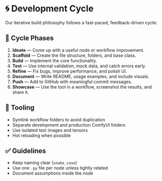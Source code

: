# 🌀 Development Cycle

Our iterative build philosophy follows a fast-paced, feedback-driven cycle:

## 🔁 Cycle Phases
1. **Ideate** — Come up with a useful node or workflow improvement.
2. **Scaffold** — Create the file structure, folders, and base class.
3. **Build** — Implement the core functionality.
4. **Test** — Use internal validation, mock data, and catch errors early.
5. **Refine** — Fix bugs, improve performance, and polish UI.
6. **Document** — Write README, usage examples, and include visuals.
7. **Push** — Add to GitHub with meaningful commit messages.
8. **Showcase** — Use the tool in a workflow, screenshot the results, and share it.

## 🔧 Tooling
- Symlink workflow folders to avoid duplication
- Separate development and production ComfyUI folders
- Use isolated test images and tensors
- Hot reloading when possible

## ✅ Guidelines
- Keep naming clear (`snake_case`)
- Use one `.py` file per node unless tightly related
- Document assumptions inside the node

